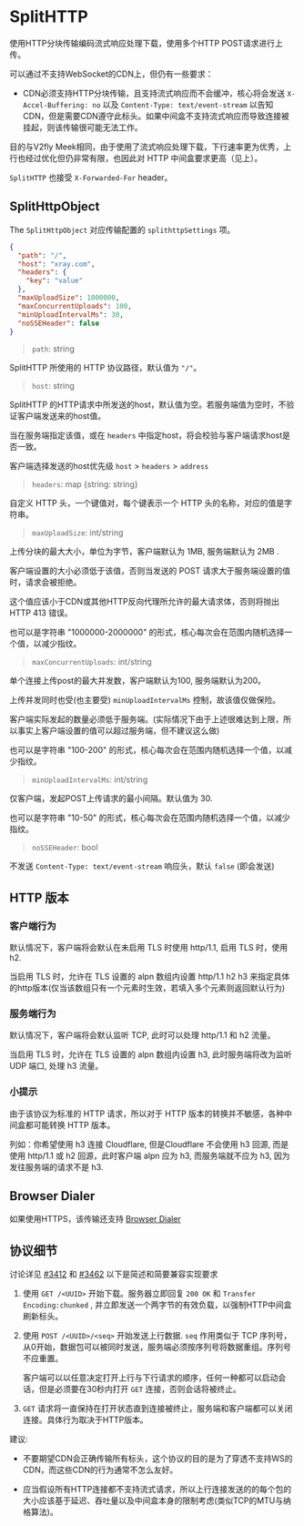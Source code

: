 # SplitHTTP

<Badge text="v1.8.16+" type="warning"/>

使用HTTP分块传输编码流式响应处理下载，使用多个HTTP POST请求进行上传。

可以通过不支持WebSocket的CDN上，但仍有一些要求：

- CDN必须支持HTTP分块传输，且支持流式响应而不会缓冲，核心将会发送 `X-Accel-Buffering: no` 以及 `Content-Type: text/event-stream` 以告知CDN，但是需要CDN遵守此标头。如果中间盒不支持流式响应而导致连接被挂起，则该传输很可能无法工作。

目的与V2fly Meek相同，由于使用了流式响应处理下载，下行速率更为优秀，上行也经过优化但仍非常有限，也因此对 HTTP 中间盒要求更高（见上）。

`SplitHTTP` 也接受 `X-Forwarded-For` header。

## SplitHttpObject

The `SplitHttpObject` 对应传输配置的 `splithttpSettings` 项。

```json
{
  "path": "/",
  "host": "xray.com",
  "headers": {
    "key": "value"
  },
  "maxUploadSize": 1000000,
  "maxConcurrentUploads": 100,
  "minUploadIntervalMs": 30,
  "noSSEHeader": false
}
```

> `path`: string

SplitHTTP 所使用的 HTTP 协议路径，默认值为 `"/"`。

> `host`: string

SplitHTTP 的HTTP请求中所发送的host，默认值为空。若服务端值为空时，不验证客户端发送来的host值。

当在服务端指定该值，或在 ```headers``` 中指定host，将会校验与客户端请求host是否一致。

客户端选择发送的host优先级 ```host``` >  ```headers``` > ```address```

> `headers`: map \{string: string\}

自定义 HTTP 头，一个键值对，每个键表示一个 HTTP 头的名称，对应的值是字符串。

> `maxUploadSize`: int/string

上传分块的最大大小，单位为字节，客户端默认为 1MB, 服务端默认为 2MB .

客户端设置的大小必须低于该值，否则当发送的 POST 请求大于服务端设置的值时，请求会被拒绝。

这个值应该小于CDN或其他HTTP反向代理所允许的最大请求体，否则将抛出 HTTP 413 错误。

也可以是字符串 "1000000-2000000" 的形式，核心每次会在范围内随机选择一个值，以减少指纹。

> `maxConcurrentUploads`: int/string

单个连接上传post的最大并发数，客户端默认为100, 服务端默认为200。

上传并发同时也受(也主要受) `minUploadIntervalMs` 控制，故该值仅做保险。

客户端实际发起的数量必须低于服务端。(实际情况下由于上述很难达到上限，所以事实上客户端设置的值可以超过服务端，但不建议这么做)

也可以是字符串 "100-200" 的形式，核心每次会在范围内随机选择一个值，以减少指纹。

> `minUploadIntervalMs`: int/string

仅客户端，发起POST上传请求的最小间隔。默认值为 30.

也可以是字符串 "10-50" 的形式，核心每次会在范围内随机选择一个值，以减少指纹。

> `noSSEHeader`: bool

不发送 `Content-Type: text/event-stream` 响应头，默认 `false` (即会发送)

## HTTP 版本

### 客户端行为

默认情况下，客户端将会默认在未启用 TLS 时使用 http/1.1, 启用 TLS 时，使用 h2.

当启用 TLS 时，允许在 TLS 设置的 alpn 数组内设置 http/1.1 h2 h3 来指定具体的http版本(仅当该数组只有一个元素时生效，若填入多个元素则返回默认行为)

### 服务端行为

默认情况下，客户端将会默认监听 TCP, 此时可以处理 http/1.1 和 h2 流量。

当启用 TLS 时，允许在 TLS 设置的 alpn 数组内设置 h3, 此时服务端将改为监听 UDP 端口, 处理 h3 流量。

### 小提示

由于该协议为标准的 HTTP 请求，所以对于 HTTP 版本的转换并不敏感，各种中间盒都可能转换 HTTP 版本。

列如：你希望使用 h3 连接 Cloudflare, 但是Cloudflare 不会使用 h3 回源, 而是使用 http/1.1 或 h2 回源，此时客户端 alpn 应为 h3, 而服务端就不应为 h3, 因为发往服务端的请求不是 h3.

## Browser Dialer

如果使用HTTPS，该传输还支持 [Browser Dialer](../features/browser_dialer.md)

## 协议细节

讨论详见 [#3412](https://github.com/XTLS/Xray-core/pull/3412) 和 [#3462](https://github.com/XTLS/Xray-core/pull/3462) 以下是简述和简要兼容实现要求

1. 使用 `GET /<UUID>` 开始下载。服务器立即回复 `200 OK` 和 `Transfer Encoding:chunked` , 并立即发送一个两字节的有效负载，以强制HTTP中间盒刷新标头。

2. 使用 `POST /<UUID>/<seq>` 开始发送上行数据. `seq` 作用类似于 TCP 序列号，从0开始，数据包可以被同时发送，服务端必须按序列号将数据重组。序列号不应重置。

   客户端可以以任意决定打开上行与下行请求的顺序，任何一种都可以启动会话，但是必须要在30秒内打开 `GET` 连接，否则会话将被终止。

4. `GET` 请求将一直保持在打开状态直到连接被终止，服务端和客户端都可以关闭连接。具体行为取决于HTTP版本。

建议:

* 不要期望CDN会正确传输所有标头，这个协议的目的是为了穿透不支持WS的CDN，而这些CDN的行为通常不怎么友好。

* 应当假设所有HTTP连接都不支持流式请求，所以上行连接发送的的每个包的大小应该基于延迟、吞吐量以及中间盒本身的限制考虑(类似TCP的MTU与纳格算法)。
